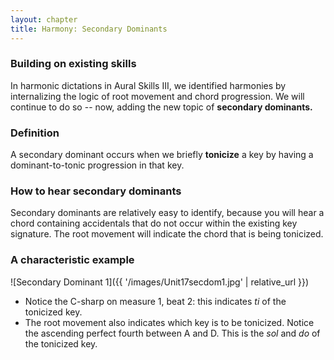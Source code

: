 ```yaml
---
layout: chapter
title: Harmony: Secondary Dominants
---
```


### Building on existing skills

In harmonic dictations in Aural Skills III, we identified harmonies by internalizing the logic of root movement and chord progression. We will continue to do so -- now, adding the new topic of **secondary dominants.**

### Definition

A secondary dominant occurs when we briefly **tonicize** a key by having a dominant-to-tonic progression in that key.

### How to hear secondary dominants

Secondary dominants are relatively easy to identify, because you will hear a chord containing accidentals that do not occur within the existing key signature. The root movement will indicate the chord that is being tonicized.

### A characteristic example

![Secondary Dominant 1]({{ '/images/Unit17secdom1.jpg' | relative_url }})

- Notice the C-sharp on measure 1, beat 2: this indicates *ti* of the tonicized key. 
- The root movement also indicates which key is to be tonicized. Notice the ascending perfect fourth between A and D. This is the *sol* and *do* of the tonicized key.
